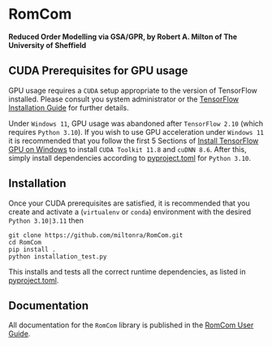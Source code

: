 # RomCom

**Reduced Order Modelling via GSA/GPR, by Robert A. Milton of The University of Sheffield**

## CUDA Prerequisites for GPU usage
GPU usage requires a ``CUDA`` setup appropriate to the version of TensorFlow installed. 
Please consult you system administrator or the [TensorFlow Installation Guide](https://www.tensorflow.org/install) for further details.

Under ``Windows 11``, GPU usage was abandoned after ``TensorFlow 2.10`` (which requires ``Python 3.10``). 
If you wish to use GPU acceleration under ``Windows 11`` it is recommended that you follow the first 5 Sections of 
[Install TensorFlow GPU on Windows](https://www.lavivienpost.com/install-tensorflow-gpu-on-windows-complete-guide/)
to install ``CUDA Toolkit 11.8`` and ``cuDNN 8.6``.
After this, simply install dependencies according to [pyproject.toml](https://github.com/miltonra/RomCom/blob/main/pyproject.toml) 
for ``Python 3.10``.

## Installation
Once your CUDA prerequisites are satisfied, it is recommended that you create and activate a (``virtualenv`` or ``conda``) environment 
with the desired ``Python 3.10|3.11`` then
```
git clone https://github.com/miltonra/RomCom.git
cd RomCom
pip install .
python installation_test.py
```
This installs and tests all the correct runtime dependencies, as listed in [pyproject.toml](https://github.com/miltonra/RomCom/blob/main/pyproject.toml).

## Documentation
All documentation for the ``RomCom`` library is published in the [RomCom User Guide](https://miltonra.github.io/RomCom/).
